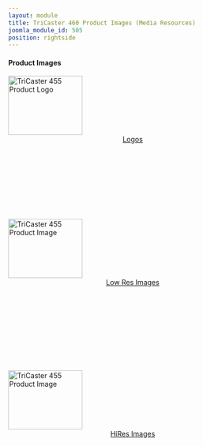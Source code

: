 ```yaml
---
layout: module
title: TriCaster 460 Product Images (Media Resources)
joomla_module_id: 505
position: rightside
---
```

<h4>Product Images</h4>
<div class="pr_mini"><a href="index.php?option=com_docman&amp;view=docman&amp;Itemid=873"><img src="{{"images/~thumbs.TC460-black.png.1378499996.jpeg" | cdn }}" alt="TriCaster 455 Product Logo" height="120" width="150" /><center class="pr-download">Logos</center></a></div>
<br /><br /><br /><br /><br /><br /><br /><br /><br />
<div class="pr_mini"><a href="index.php?option=com_docman&amp;view=docman&amp;Itemid=874"><img src="{{"images/~thumbs.TC-460-Media-Resources.jpg.1378500301.jpeg" | cdn }}" alt="TriCaster 455 Product Image" height="120" width="150" /><center class="pr-download">Low Res Images</center></a></div>
<br /> <br /><br /><br /><br /><br /><br /><br /><br /><br />
<div class="pr_mini"><a href="index.php?option=com_docman&amp;view=docman&amp;Itemid=1075"><img src="{{"images/~thumbs.TC-460-Media-Resources.jpg.1378500301.jpeg" | cdn }}" alt="TriCaster 455 Product Image" height="120" width="150" /><center class="pr-download">HiRes Images</center></a></div>
<div style="clear: both;">&nbsp;</div>
